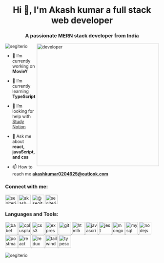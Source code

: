 <h1 align="center">Hi 👋, I'm Akash kumar a full stack web developer</h1>
<h3 align="center">A passionate MERN stack developer from India</h3>

<img align="right" alt="developer" width="400" src="https://res.cloudinary.com/dx9i4cezk/image/upload/v1690291664/7118756_3426523_c6vupd.svg">

<p align="left"> <img src="https://komarev.com/ghpvc/?username=segiterio&label=Profile%20views&color=0e75b6&style=flat" alt="segiterio" /> </p>

- 🔭 I’m currently working on **MovieY**

- 🌱 I’m currently learning **TypeScript**

- 🤝 I’m looking for help with [Study Notion](study-notion-psi.vercel.app)

- 💬 Ask me about **react, javaScript, and css**

- 📫 How to reach me **akashkumar0204625@outlook.com**

<h3 align="left">Connect with me:</h3>
<p align="left">
<a href="https://dev.to/segiterio" target="blank"><img align="center" src="https://raw.githubusercontent.com/rahuldkjain/github-profile-readme-generator/master/src/images/icons/Social/devto.svg" alt="segiterio" height="30" width="40" /></a>
<a href="https://linkedin.com/in/akash kumar" target="blank"><img align="center" src="https://res.cloudinary.com/dx9i4cezk/image/upload/v1690292403/linkedin-logo-svgrepo-com_bdrlh6.svg" alt="akash kumar" height="30" width="40" /></a>
<a href="https://medium.com/@segiterio" target="blank"><img align="center" color="white"  src="https://res.cloudinary.com/dx9i4cezk/image/upload/v1690292399/medium-svgrepo-com_z3rays.svg" alt="@segiterio" height="30" width="40" /></a>
<a href="https://www.codechef.com/users/segiterio" target="blank"><img align="center" src="https://cdn.jsdelivr.net/npm/simple-icons@3.1.0/icons/codechef.svg" alt="segiterio" height="30" width="40" /></a>
</p>

<h3 align="left">Languages and Tools:</h3>
<p align="left"> <a href="https://babeljs.io/" target="_blank" rel="noreferrer"> <img src="https://www.vectorlogo.zone/logos/babeljs/babeljs-icon.svg" alt="babel" width="40" height="40"/> </a>
<a href="https://www.w3schools.com/cpp/" target="_blank" rel="noreferrer"> <img src="https://res.cloudinary.com/dx9i4cezk/image/upload/v1690292982/cpp-svgrepo-com_tfdkro.svg" alt="cplusplus" width="40" height="40"/> </a> <a href="https://www.w3schools.com/css/" target="_blank" rel="noreferrer"> <img src="https://res.cloudinary.com/dx9i4cezk/image/upload/v1690292399/css-3-svgrepo-com_pkyjf1.svg" alt="css3" width="40" height="40"/> </a> <a href="https://expressjs.com" target="_blank" rel="noreferrer"> <img src="https://res.cloudinary.com/dx9i4cezk/image/upload/v1690292399/express-svgrepo-com_cx7exe.svg" alt="express" width="40" height="40"/> </a> <a href="https://git-scm.com/" target="_blank" rel="noreferrer"> <img src="https://www.vectorlogo.zone/logos/git-scm/git-scm-icon.svg" alt="git" width="40" height="40"/> </a> <a href="https://www.w3.org/html/" target="_blank" rel="noreferrer"> <img src="https://res.cloudinary.com/dx9i4cezk/image/upload/v1690292402/html-5-svgrepo-com_sbsotv.svg" alt="html5" width="40" height="40"/> </a> <a href="https://developer.mozilla.org/en-US/docs/Web/JavaScript" target="_blank" rel="noreferrer"> <img src="https://res.cloudinary.com/dx9i4cezk/image/upload/v1690292401/js-svgrepo-com_lof9ji.svg" alt="javascript" width="40" height="40"/> </a> <a href="https://jestjs.io" target="_blank" rel="noreferrer"> <img src="https://www.vectorlogo.zone/logos/jestjsio/jestjsio-icon.svg" alt="jest" width="40" height="40"/> </a> <a href="https://www.mongodb.com/" target="_blank" rel="noreferrer"> <img src="https://res.cloudinary.com/dx9i4cezk/image/upload/v1690292401/mongodb-logo-svgrepo-com_vltgxg.svg" alt="mongodb" width="40" height="40"/> </a> <a href="https://www.mysql.com/" target="_blank" rel="noreferrer"> <img src="https://res.cloudinary.com/dx9i4cezk/image/upload/v1690292399/mysql-logo-svgrepo-com_pyhdpq.svg" alt="mysql" width="40" height="40"/> </a> <a href="https://nodejs.org" target="_blank" rel="noreferrer"> <img src="https://res.cloudinary.com/dx9i4cezk/image/upload/v1690292399/node-js-svgrepo-com_iyqscp.svg" alt="nodejs" width="40" height="40"/> </a> <a href="https://postman.com" target="_blank" rel="noreferrer"> <img src="https://www.vectorlogo.zone/logos/getpostman/getpostman-icon.svg" alt="postman" width="40" height="40"/> </a> <a href="https://reactjs.org/" target="_blank" rel="noreferrer"> <img src="https://res.cloudinary.com/dx9i4cezk/image/upload/v1690292401/react-javascript-js-framework-facebook-svgrepo-com_fi5kqo.svg" alt="react" width="40" height="40"/> </a> <a href="https://redux.js.org" target="_blank" rel="noreferrer"> <img src="https://res.cloudinary.com/dx9i4cezk/image/upload/v1690292401/redux-svgrepo-com_koqc1m.svg" alt="redux" width="40" height="40"/> </a> <a href="https://tailwindcss.com/" target="_blank" rel="noreferrer"> <img src="https://www.vectorlogo.zone/logos/tailwindcss/tailwindcss-icon.svg" alt="tailwind" width="40" height="40"/> </a> <a href="https://www.typescriptlang.org/" target="_blank" rel="noreferrer"> <img src="https://res.cloudinary.com/dx9i4cezk/image/upload/v1690292401/typescript-icon-svgrepo-com_t7gtos.svg" alt="typescript" width="40" height="40"/> </a> </p>

<p><img align="center" src="https://github-readme-stats.vercel.app/api/top-langs?username=segiterio&show_icons=true&locale=en&layout=compact" alt="segiterio" /></p>
